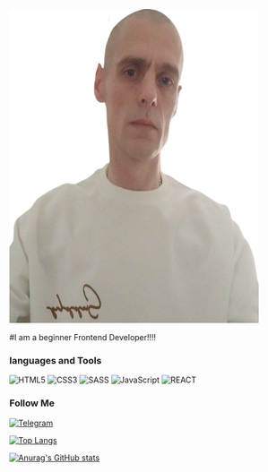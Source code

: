 [![Header](https://github.com/malankinAM/malankinAM/blob/main/assets/1800-removebg-preview.png )](https://t.me/Alaska_alex_agp)

#I am a beginner Frontend Developer!!!!
### languages and Tools

![HTML5](https://img.shields.io/badge/-HTML5-090909?style=for-the-badge&logo=HTML5&logoColor=Red)
![CSS3](https://img.shields.io/badge/-CSS3-090909?style=for-the-badge&logo=CSS3&logoColor=blue)
![SASS](https://img.shields.io/badge/-SASS-090909?style=for-the-badge&logo=SASS&logoColor=ff69b4)
![JavaScript](https://img.shields.io/badge/-JavaScript-090909?style=for-the-badge&logo=JavaScript&logoColor=yellow)
![REACT](https://img.shields.io/badge/-REACT-090909?style=for-the-badge&logo=REACT&logoColor=blueviolet)

### Follow Me
[![Telegram](https://img.shields.io/badge/-Telegram-090909?style=for-the-badge&logo=telegram&logoColor=blueviolet)](https://t.me/+QIHgKtSk-vtiNjli)

[![Top Langs](https://github-readme-stats.vercel.app/api/top-langs/?username=malankinAM&layout=compact)](https://github.com/malankinAM)

[![Anurag's GitHub stats](https://github-readme-stats.vercel.app/api?username=malankinAM&show_icons=true&theme=gruvbox)](https://github.com/malankinAM)
